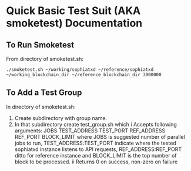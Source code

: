 # Quick Basic Test Suit (AKA smoketest) Documentation

## To Run Smoketest

From directory of smoketest.sh:

    ./smoketest.sh ~/working/sophiatxd ~/reference/sophiatxd ~/working_blockchain_dir ~/reference_blockchain_dir 3000000

## To Add a Test Group

In directory of smoketest.sh:
1. Create subdirectory with group name.
2. In that subdirectory create test_group.sh which
   i Accepts following arguments: JOBS TEST_ADDRESS TEST_PORT REF_ADDRESS REF_PORT BLOCK_LIMIT where
      JOBS is suggested number of parallel jobs to run,
      TEST_ADDRESS:TEST_PORT indicate where the tested sophiatxd instance listens to API requests,
      REF_ADDRESS:REF_PORT ditto for reference instance and
      BLOCK_LIMIT is the top number of block to be processed.
   ii Returns 0 on success, non-zero on failure
